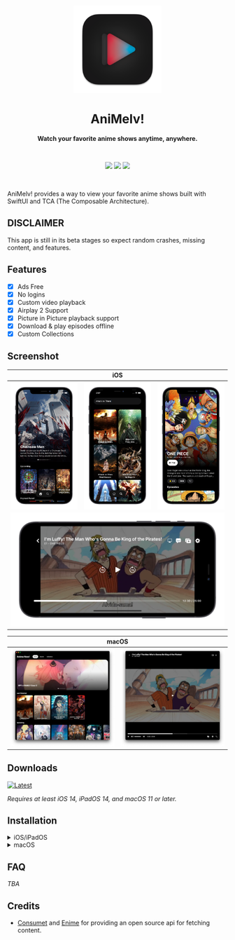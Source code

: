<div align="center">
  <br>
  <a href="">
    <img src="Misc/Media/applogo_readme.png" width="200" height="200">
  </a>
  <h1>AniMelv!</h1>
  <p>
    <b>Watch your favorite anime shows anytime, anywhere.</b>
  </p>
  <br>
  <p align="center">
    <img src="https://img.shields.io/github/downloads/AnimeNow-Team/AnimeNow/total?color=green&style=for-the-badge"/>
    <img src="https://img.shields.io/badge/platforms-iOS%2C%20iPadOS%2C%20macOS-green?style=for-the-badge"/>
    <a href="https://discord.gg/R5v8Sa3WHE">
      <img src="https://dcbadge.vercel.app/api/server/CtVur4sQ2N"/>
    </a>
  </p>
  <br>
</div>

AniMelv! provides a way to view your favorite anime shows built with SwiftUI and TCA (The Composable Architecture).

## DISCLAIMER

This app is still in its beta stages so expect random crashes, missing content, and features.

## Features

- [x] Ads Free
- [x] No logins
- [x] Custom video playback
- [x] Airplay 2 Support
- [x] Picture in Picture playback support
- [x] Download & play episodes offline
- [x] Custom Collections

## Screenshot

<table>
  <thead>
    <tr>
      <th colspan="5">iOS</th>
    </tr>
  </thead>
  <tbody>
    <tr>
        <td>
            <img src="./Misc/Media/iphone_home_screenshot.png"/>
        </td>
        <td>
            <img src="./Misc/Media/iphone_search_screenshot.png"/>
        </td>
        <td>
            <img src="./Misc/Media/iphone_anime_details_screenshot.png"/>
        </td>
    </tr>
    <tr>
        <td colspan="3">
            <img src="./Misc/Media/iphone_videoplayer_screenshot.png"/>
        </td>
    </tr>
  </tbody>
</table>

<table>
  <thead>
    <tr>
      <th colspan="5">macOS</th>
    </tr>
  </thead>
  <tbody>
    <tr>
        <td>
            <img src="./Misc/Media/macos_home_screenshot.png"/>
        </td>
        <td>
            <img src="./Misc/Media/macos_videoplayer_screenshot.png"/>
        </td>
    </tr>
  </tbody>
</table>

## Downloads

[![Latest](https://img.shields.io/github/v/release/AnimeNow-Team/AnimeNow?label=Latest\&style=for-the-badge)](https://github.com/AnimeNow-Team/AnimeNow/releases/latest)

_Requires at least iOS 14, iPadOS 14, and macOS 11 or later._

## Installation

<!-- TODO: Fix once there is a release, to only download the specific version -->

<details>
<summary>iOS/iPadOS</summary>

_If you're not jailbroken, then you require a sideloader application in order to install this app. If you're jailbroken, all you need is an IPA and you're good to install._

1. [Download the ipa file.](https://github.com/AnimeNow-Team/AnimeNow/releases/latest/)
2. Use any sideloader app like [AltStore](https://altstore.io/) or similar to install the ipa.
3. After installing the app, then you are free to watch your favorite anime shows :)

</details>

<details>

<summary>macOS</summary>

1. [Download the app file.](https://github.com/AnimeNow-Team/AnimeNow/releases/latest/)
2. Save it in your `Applications` folder and make sure that you allow the app to run. If you are having issues with this, make sure you go to `System Preferences -> Security & Privacy -> General` and make sure `AniMelv!` is allowed to run.
3. Once that is done, then you are free to watch your favorite anime shows :)

</details>

## FAQ

_TBA_

## Credits

- [Consumet](https://github.com/consumet/api.consumet.org) and [Enime](https://github.com/Enime-Project/api.enime.moe) for providing an open source api for fetching content.


